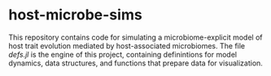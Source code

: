 # host-microbe-sims

This repository contains code for simulating a microbiome-explicit model of host trait evolution mediated by host-associated microbiomes. The file _defs.jl_ is the engine of this project, containing definintions for model dynamics, data structures, and functions that prepare data for visualization.
